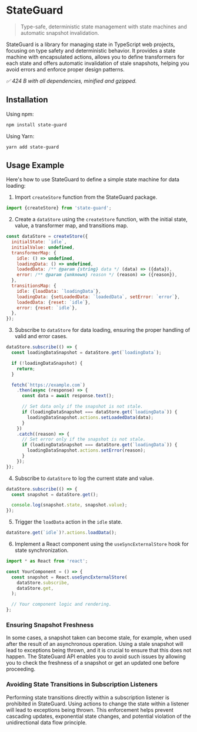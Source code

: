 # StateGuard

> Type-safe, deterministic state management with state machines and automatic
> snapshot invalidation.

StateGuard is a library for managing state in TypeScript web projects, focusing
on type safety and deterministic behavior. It provides a state machine with
encapsulated actions, allows you to define transformers for each state and
offers automatic invalidation of stale snapshots, helping you avoid errors and
enforce proper design patterns.

_✅ 424 B with all dependencies, minified and gzipped._

## Installation

Using npm:

```sh
npm install state-guard
```

Using Yarn:

```sh
yarn add state-guard
```

## Usage Example

Here's how to use StateGuard to define a simple state machine for data loading:

1. Import `createStore` function from the StateGuard package.

```js
import {createStore} from 'state-guard';
```

2. Create a `dataStore` using the `createStore` function, with the initial
   state, value, a transformer map, and transitions map.

```js
const dataStore = createStore({
  initialState: `idle`,
  initialValue: undefined,
  transformerMap: {
    idle: () => undefined,
    loadingData: () => undefined,
    loadedData: /** @param {string} data */ (data) => ({data}),
    error: /** @param {unknown} reason */ (reason) => ({reason}),
  },
  transitionsMap: {
    idle: {loadData: `loadingData`},
    loadingData: {setLoadedData: `loadedData`, setError: `error`},
    loadedData: {reset: `idle`},
    error: {reset: `idle`},
  },
});
```

3. Subscribe to `dataStore` for data loading, ensuring the proper handling of
   valid and error cases.

```js
dataStore.subscribe(() => {
  const loadingDataSnapshot = dataStore.get(`loadingData`);

  if (!loadingDataSnapshot) {
    return;
  }

  fetch(`https://example.com`)
    .then(async (response) => {
      const data = await response.text();

      // Set data only if the snapshot is not stale.
      if (loadingDataSnapshot === dataStore.get(`loadingData`)) {
        loadingDataSnapshot.actions.setLoadedData(data);
      }
    })
    .catch((reason) => {
      // Set error only if the snapshot is not stale.
      if (loadingDataSnapshot === dataStore.get(`loadingData`)) {
        loadingDataSnapshot.actions.setError(reason);
      }
    });
});
```

4. Subscribe to `dataStore` to log the current state and value.

```js
dataStore.subscribe(() => {
  const snapshot = dataStore.get();

  console.log(snapshot.state, snapshot.value);
});
```

5. Trigger the `loadData` action in the `idle` state.

```js
dataStore.get(`idle`)?.actions.loadData();
```

6. Implement a React component using the `useSyncExternalStore` hook for state
   synchronization.

```js
import * as React from 'react';

const YourComponent = () => {
  const snapshot = React.useSyncExternalStore(
    dataStore.subscribe,
    dataStore.get,
  );

  // Your component logic and rendering.
};
```

### Ensuring Snapshot Freshness

In some cases, a snapshot taken can become stale, for example, when used after
the result of an asynchronous operation. Using a stale snapshot will lead to
exceptions being thrown, and it is crucial to ensure that this does not happen.
The StateGuard API enables you to avoid such issues by allowing you to check the
freshness of a snapshot or get an updated one before proceeding.

### Avoiding State Transitions in Subscription Listeners

Performing state transitions directly within a subscription listener is
prohibited in StateGuard. Using actions to change the state within a listener
will lead to exceptions being thrown. This enforcement helps prevent cascading
updates, exponential state changes, and potential violation of the
unidirectional data flow principle.
